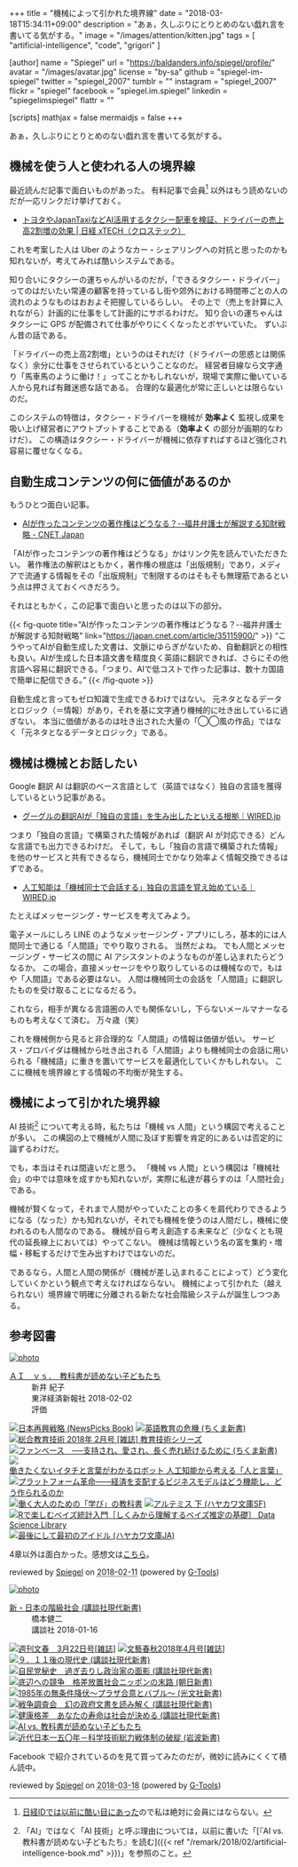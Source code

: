 +++
title = "機械によって引かれた境界線"
date = "2018-03-18T15:34:11+09:00"
description = "あぁ，久しぶりにとりとめのない戯れ言を書いてる気がする。"
image = "/images/attention/kitten.jpg"
tags = [ "artificial-intelligence", "code", "grigori" ]

[author]
  name      = "Spiegel"
  url       = "https://baldanders.info/spiegel/profile/"
  avatar    = "/images/avatar.jpg"
  license   = "by-sa"
  github    = "spiegel-im-spiegel"
  twitter   = "spiegel_2007"
  tumblr    = ""
  instagram = "spiegel_2007"
  flickr    = "spiegel"
  facebook  = "spiegel.im.spiegel"
  linkedin  = "spiegelimspiegel"
  flattr    = ""

[scripts]
  mathjax = false
  mermaidjs = false
+++

あぁ，久しぶりにとりとめのない戯れ言を書いてる気がする。

## 機械を使う人と使われる人の境界線

最近読んだ記事で面白いものがあった。
有料記事で会員[^nid1] 以外はもう読めないのだが一応リンクだけ挙げておく。

[^nid1]: [日経IDでは以前に酷い目にあった](https://baldanders.info/spiegel/log2/000709.shtml "NIKKEI is Worst of Worsts. もしくは「無料（ただ）より高くつくものはない」 — Baldanders.info")ので私は絶対に会員にはならない。

- [トヨタやJapanTaxiなどAI活用するタクシー配車を検証、ドライバーの売上高2割増の効果 | 日経 xTECH（クロステック）](http://tech.nikkeibp.co.jp/atcl/nxt/news/18/00408/)

これを考案した人は Uber のようなカー・シェアリングへの対抗と思ったのかも知れないが，考えてみれば酷いシステムである。

知り合いにタクシーの運ちゃんがいるのだが，「できるタクシー・ドライバー」ってのはだいたい常連の顧客を持っているし街や郊外における時間帯ごとの人の流れのようなものはおおよそ把握しているらしい。
その上で（売上を計算に入れながら）計画的に仕事をして計画的にサボるわけだ。
知り合いの運ちゃんはタクシーに GPS が配備されて仕事がやりにくくなったとボヤいていた。
ずいぶん昔の話である。

「ドライバーの売上高2割増」というのはそれだけ（ドライバーの思惑とは関係なく）余分に仕事をさせられているということなのだ。
経営者目線なら文字通り「馬車馬のように働け！」ってことかもしれないが，現場で実際に働いている人から見れば有難迷惑な話である。
合理的な最適化が常に正しいとは限らないのだ。

このシステムの特徴は，タクシー・ドライバーを機械が **効率よく** 監視し成果を吸い上げ経営者にアウトプットすることである（**効率よく** の部分が画期的なわけだ）。
この構造はタクシー・ドライバーが機械に依存すればするほど強化され容易に覆せなくなる。

## 自動生成コンテンツの何に価値があるのか

もうひとつ面白い記事。

- [AIが作ったコンテンツの著作権はどうなる？--福井弁護士が解説する知財戦略 - CNET Japan](https://japan.cnet.com/article/35115900/)

「AIが作ったコンテンツの著作権はどうなる」かはリンク先を読んでいただきたい。
著作権法の解釈はともかく，著作権の根底は「出版規制」であり，メディアで流通する情報をその「出版規制」で制限するのはそもそも無理筋であるという点は押さえておくべきだろう。

それはともかく，この記事で面白いと思ったのは以下の部分。

{{< fig-quote title="AIが作ったコンテンツの著作権はどうなる？--福井弁護士が解説する知財戦略" link="https://japan.cnet.com/article/35115900/" >}}
<q>こうやってAIが自動生成した文書は、文脈にゆらぎがないため、自動翻訳との相性も良い。AIが生成した日本語文書を精度良く英語に翻訳できれば、さらにその他言語へ容易に翻訳できる。「つまり、AIで低コストで作った記事は、数十カ国語で簡単に配信できる。</q>
{{< /fig-quote >}}

自動生成と言ってもゼロ知識で生成できるわけではない。
元ネタとなるデータとロジック（＝情報）があり，それを基に文字通り機械的に吐き出しているに過ぎない。
本当に価値があるのは吐き出された大量の「◯◯風の作品」ではなく「元ネタとなるデータとロジック」である。

## 機械は機械とお話したい

Google 翻訳 AI は翻訳のベース言語として（英語ではなく）独自の言語を獲得しているという記事がある。

- [グーグルの翻訳AIが「独自の言語」を生み出したといえる根拠｜WIRED.jp](https://wired.jp/2016/11/24/google-ai-language-create/)

つまり「独自の言語」で構築された情報があれば（翻訳 AI が対応できる）どんな言語でも出力できるわけだ。
そして，もし「独自の言語で構築された情報」を他のサービスと共有できるなら，機械同士でかなり効率よく情報交換できるはずである。

- [人工知能は「機械同士で会話する」独自の言語を覚え始めている｜WIRED.jp](https://wired.jp/2017/03/30/bots-learn-speak-language/)

たとえばメッセージング・サービスを考えてみよう。

電子メールにしろ LINE のようなメッセージング・アプリにしろ，基本的には人間同士で通じる「人間語」でやり取りされる。
当然だよね。
でも人間とメッセージング・サービスの間に AI アシスタントのようなものが差し込まれたらどうなるか。
この場合，直接メッセージをやり取りしているのは機械なので，もはや「人間語」である必要はない。
人間は機械同士の会話を「人間語」に翻訳したものを受け取ることになるだるう。

これなら，相手が異なる言語圏の人でも関係ないし，下らないメールマナーなるものも考えなくて済む。
万々歳（笑）

これを機械側から見ると非合理的な「人間語」の情報は価値が低い。
サービス・プロバイダは機械から吐き出される「人間語」よりも機械同士の会話に用いられる「機械語」に重きを置いてサービスを最適化していくかもしれない。
ここに機械を境界線とする情報の不均衡が発生する。

## 機械によって引かれた境界線

AI 技術[^ait1] について考える時，私たちは「機械 vs 人間」という構図で考えることが多い。
この構図の上で機械が人間に及ぼす影響を肯定的にあるいは否定的に論ずるわけだ。

[^ait1]: 「AI」ではなく「AI 技術」と呼ぶ理由については，以前に書いた「[『AI vs. 教科書が読めない子どもたち』を読む]({{< ref "/remark/2018/02/artificial-intelligence-book.md" >}})」を参照のこと。

でも，本当はそれは間違いだと思う。
「機械 vs 人間」という構図は「機械社会」の中では意味を成すかも知れないが，実際に私達が暮らすのは「人間社会」である。

機械が賢くなって，それまで人間がやっていたことの多くを肩代わりできるようになる（なった）かも知れないが，それでも機械を使うのは人間だし，機械に使われるのも人間なのである。
機械が自ら考え創造する未来など（少なくとも現代の延長線上においては）やってこない。
機械は情報という名の富を集約・増幅・移転するだけで生み出すわけではないのだ。

であるなら，人間と人間の関係が（機械が差し込まれることによって）どう変化していくかという観点で考えなければならない。
機械によって引かれた（越えられない）境界線で明確に分離される新たな社会階級システムが誕生しつつある。

## 参考図書

<div class="hreview" ><a class="item url" href="https://www.amazon.co.jp/exec/obidos/ASIN/B0791XCYQG/baldandersinf-22/"><img src="https://images-fe.ssl-images-amazon.com/images/I/51KFIJ%2BqpkL._SL160_.jpg" alt="photo" class="photo"  /></a><dl ><dt class="fn"><a class="item url" href="https://www.amazon.co.jp/exec/obidos/ASIN/B0791XCYQG/baldandersinf-22/">ＡＩ　ｖｓ．　教科書が読めない子どもたち</a></dt><dd>新井 紀子 </dd><dd>東洋経済新報社 2018-02-02</dd><dd>評価<abbr class="rating" title="4"><img src="https://images-fe.ssl-images-amazon.com/images/G/01/detail/stars-4-0.gif" alt="" /></abbr> </dd></dl><p class="similar"><a href="https://www.amazon.co.jp/exec/obidos/ASIN/B0797K44CH/baldandersinf-22/" target="_top"><img src="https://images-fe.ssl-images-amazon.com/images/P/B0797K44CH.09._SCTHUMBZZZ_.jpg"  alt="日本再興戦略 (NewsPicks Book)"  /></a> <a href="https://www.amazon.co.jp/exec/obidos/ASIN/B0791CLWH8/baldandersinf-22/" target="_top"><img src="https://images-fe.ssl-images-amazon.com/images/P/B0791CLWH8.09._SCTHUMBZZZ_.jpg"  alt="英語教育の危機 (ちくま新書)"  /></a> <a href="https://www.amazon.co.jp/exec/obidos/ASIN/B07919S1LQ/baldandersinf-22/" target="_top"><img src="https://images-fe.ssl-images-amazon.com/images/P/B07919S1LQ.09._SCTHUMBZZZ_.jpg"  alt="総合教育技術 2018年 2月号 [雑誌] 教育技術シリーズ"  /></a> <a href="https://www.amazon.co.jp/exec/obidos/ASIN/B079JRSVVQ/baldandersinf-22/" target="_top"><img src="https://images-fe.ssl-images-amazon.com/images/P/B079JRSVVQ.09._SCTHUMBZZZ_.jpg"  alt="ファンベース　──支持され、愛され、長く売れ続けるために (ちくま新書)"  /></a> <a href="https://www.amazon.co.jp/exec/obidos/ASIN/B072Z81MHK/baldandersinf-22/" target="_top"><img src="https://images-fe.ssl-images-amazon.com/images/P/B072Z81MHK.09._SCTHUMBZZZ_.jpg"  alt="働きたくないイタチと言葉がわかるロボット 人工知能から考える「人と言葉」"  /></a> <a href="https://www.amazon.co.jp/exec/obidos/ASIN/B0798BNCYG/baldandersinf-22/" target="_top"><img src="https://images-fe.ssl-images-amazon.com/images/P/B0798BNCYG.09._SCTHUMBZZZ_.jpg"  alt="プラットフォーム革命――経済を支配するビジネスモデルはどう機能し、どう作られるのか"  /></a> <a href="https://www.amazon.co.jp/exec/obidos/ASIN/B078YLH4W2/baldandersinf-22/" target="_top"><img src="https://images-fe.ssl-images-amazon.com/images/P/B078YLH4W2.09._SCTHUMBZZZ_.jpg"  alt="働く大人のための「学び」の教科書"  /></a> <a href="https://www.amazon.co.jp/exec/obidos/ASIN/B0798QLBVC/baldandersinf-22/" target="_top"><img src="https://images-fe.ssl-images-amazon.com/images/P/B0798QLBVC.09._SCTHUMBZZZ_.jpg"  alt="アルテミス 下 (ハヤカワ文庫SF)"  /></a> <a href="https://www.amazon.co.jp/exec/obidos/ASIN/B07919W1YX/baldandersinf-22/" target="_top"><img src="https://images-fe.ssl-images-amazon.com/images/P/B07919W1YX.09._SCTHUMBZZZ_.jpg"  alt="Rで楽しむベイズ統計入門［しくみから理解するベイズ推定の基礎］ Data Science Library"  /></a> <a href="https://www.amazon.co.jp/exec/obidos/ASIN/B0798S7N12/baldandersinf-22/" target="_top"><img src="https://images-fe.ssl-images-amazon.com/images/P/B0798S7N12.09._SCTHUMBZZZ_.jpg"  alt="最後にして最初のアイドル (ハヤカワ文庫JA)"  /></a> </p>
<p class="description">4章以外は面白かった。感想文は<a href="/remark/2018/02/artificial-intelligence-book/">こちら</a>。</p>
<p class="gtools" >reviewed by <a href='#maker' class='reviewer'>Spiegel</a> on <abbr class="dtreviewed" title="2018-02-11">2018-02-11</abbr> (powered by <a href="http://www.goodpic.com/mt/aws/index.html" >G-Tools</a>)</p>
</div>

<div class="hreview" ><a class="item url" href="https://www.amazon.co.jp/exec/obidos/ASIN/B078TNC8RW/baldandersinf-22/"><img src="https://images-fe.ssl-images-amazon.com/images/I/51ijGO2LR3L._SL160_.jpg" alt="photo" class="photo"  /></a><dl ><dt class="fn"><a class="item url" href="https://www.amazon.co.jp/exec/obidos/ASIN/B078TNC8RW/baldandersinf-22/">新・日本の階級社会 (講談社現代新書)</a></dt><dd>橋本健二 </dd><dd>講談社 2018-01-16</dd></dl><p class="similar"><a href="https://www.amazon.co.jp/exec/obidos/ASIN/B079T1WBP6/baldandersinf-22/" target="_top"><img src="https://images-fe.ssl-images-amazon.com/images/P/B079T1WBP6.09._SCTHUMBZZZ_.jpg"  alt="週刊文春　3月22日号[雑誌]"  /></a> <a href="https://www.amazon.co.jp/exec/obidos/ASIN/B07B9Q4NXQ/baldandersinf-22/" target="_top"><img src="https://images-fe.ssl-images-amazon.com/images/P/B07B9Q4NXQ.09._SCTHUMBZZZ_.jpg"  alt="文藝春秋2018年4月号[雑誌]"  /></a> <a href="https://www.amazon.co.jp/exec/obidos/ASIN/B078TN4G25/baldandersinf-22/" target="_top"><img src="https://images-fe.ssl-images-amazon.com/images/P/B078TN4G25.09._SCTHUMBZZZ_.jpg"  alt="９．１１後の現代史 (講談社現代新書)"  /></a> <a href="https://www.amazon.co.jp/exec/obidos/ASIN/B078TJZWNC/baldandersinf-22/" target="_top"><img src="https://images-fe.ssl-images-amazon.com/images/P/B078TJZWNC.09._SCTHUMBZZZ_.jpg"  alt="自民党秘史　過ぎ去りし政治家の面影 (講談社現代新書)"  /></a> <a href="https://www.amazon.co.jp/exec/obidos/ASIN/B07653L7LM/baldandersinf-22/" target="_top"><img src="https://images-fe.ssl-images-amazon.com/images/P/B07653L7LM.09._SCTHUMBZZZ_.jpg"  alt="底辺への競争　格差放置社会ニッポンの末路 (朝日新書)"  /></a> <a href="https://www.amazon.co.jp/exec/obidos/ASIN/B0792VXR45/baldandersinf-22/" target="_top"><img src="https://images-fe.ssl-images-amazon.com/images/P/B0792VXR45.09._SCTHUMBZZZ_.jpg"  alt="1985年の無条件降伏～プラザ合意とバブル～ (光文社新書)"  /></a> <a href="https://www.amazon.co.jp/exec/obidos/ASIN/B077D22GFX/baldandersinf-22/" target="_top"><img src="https://images-fe.ssl-images-amazon.com/images/P/B077D22GFX.09._SCTHUMBZZZ_.jpg"  alt="戦争調査会　幻の政府文書を読み解く (講談社現代新書)"  /></a> <a href="https://www.amazon.co.jp/exec/obidos/ASIN/B0776RFRZ4/baldandersinf-22/" target="_top"><img src="https://images-fe.ssl-images-amazon.com/images/P/B0776RFRZ4.09._SCTHUMBZZZ_.jpg"  alt="健康格差　あなたの寿命は社会が決める (講談社現代新書)"  /></a> <a href="https://www.amazon.co.jp/exec/obidos/ASIN/B0791XCYQG/baldandersinf-22/" target="_top"><img src="https://images-fe.ssl-images-amazon.com/images/P/B0791XCYQG.09._SCTHUMBZZZ_.jpg"  alt="AI vs. 教科書が読めない子どもたち"  /></a> <a href="https://www.amazon.co.jp/exec/obidos/ASIN/B07B454T89/baldandersinf-22/" target="_top"><img src="https://images-fe.ssl-images-amazon.com/images/P/B07B454T89.09._SCTHUMBZZZ_.jpg"  alt="近代日本一五〇年－科学技術総力戦体制の破綻 (岩波新書)"  /></a> </p>
<p class="description">Facebook で紹介されているのを見て買ってみたのだが，微妙に読みにくくて積ん読中。</p>
<p class="gtools" >reviewed by <a href='#maker' class='reviewer'>Spiegel</a> on <abbr class="dtreviewed" title="2018-03-18">2018-03-18</abbr> (powered by <a href="http://www.goodpic.com/mt/aws/index.html" >G-Tools</a>)</p>
</div>
